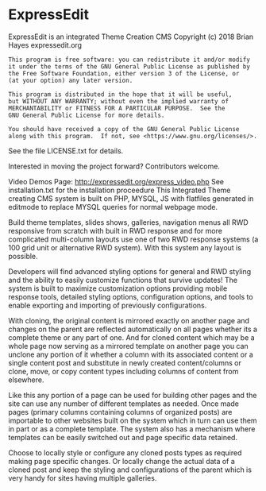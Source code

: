 # ExpressEdit
ExpressEdit is an integrated Theme Creation CMS
	Copyright (c) 2018  Brian Hayes expressedit.org  

    This program is free software: you can redistribute it and/or modify
    it under the terms of the GNU General Public License as published by
    the Free Software Foundation, either version 3 of the License, or
    (at your option) any later version.

    This program is distributed in the hope that it will be useful,
    but WITHOUT ANY WARRANTY; without even the implied warranty of
    MERCHANTABILITY or FITNESS FOR A PARTICULAR PURPOSE.  See the
    GNU General Public License for more details.

    You should have received a copy of the GNU General Public License
    along with this program.  If not, see <https://www.gnu.org/licenses/>.
 
See the file LICENSE.txt for details.

Interested in moving the project forward? Contributors welcome.

Video Demos Page:  http://expressedit.org/express_video.php
See   installation.txt  for the installation proceedure
This Integrated Theme  creating CMS system is built on PHP, MYSQL, JS with flatfiles generated in editmode to replace  MYSQL queries for normal webpage mode.

Build theme templates, slides shows, galleries, navigation menus all RWD responsive from scratch with built in RWD response and for more complicated multi-column layouts use one of two RWD response systems (a 100 grid unit or alternative RWD system). With this system any layout is possible.

Developers will find advanced styling options for general and RWD styling and the ability to easily customize functions that survive updates! The system is built to maximize customization options providing mobile response tools, detailed styling options, configuration options, and tools to enable exporting and importing of previously configurations.

With cloning, the original content is mirrored exactly on another page and changes on the parent are reflected automatically on all pages whether its a complete theme or any part of one.
And for cloned content which may be a whole page now serving as a mirrored template on another page you can unclone any portion of it whether a column with its associated content or a single content post and substitute in newly created content/columns or clone, move, or copy content types including columns of content from elsewhere.
 
Like this any portion of a page can be used for  building other pages and the site can use any number of different templates as needed. Once made pages (primary columns containing columns of organized posts) are importable to other websites built on the system which in turn can use them in part or as a complete template.  The system also has a mechanism where templates can be easily switched out and page specific data retained.
 
Choose to locally style or configure any cloned posts types as required making page specific changes. Or locally change the actual data of a cloned post and keep the styling and configurations of the parent which is very handy for sites having multiple galleries.
